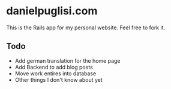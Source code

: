# danielpuglisi.com

This is the Rails app for my personal website. Feel free to fork it.

## Todo

* Add german translation for the home page
* Add Backend to add blog posts
* Move work entires into database
* Other things I don't know about yet
